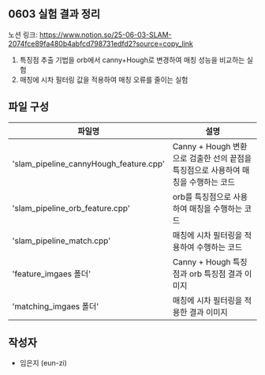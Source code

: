 ## 0603 실험 결과 정리
노션 링크: https://www.notion.so/25-06-03-SLAM-2074fce89fa480b4abfcd798731edfd2?source=copy_link

1. 특징점 추출 기법을 orb에서 canny+Hough로 변경하여 매칭 성능을 비교하는 실험
2. 매칭에 시차 필터링 값을 적용하여 매칭 오류를 줄이는 실험

## 파일 구성

| 파일명                                 | 설명 |
|----------------------------------------|------------------------------------------------------------------------------|
| 'slam_pipeline_cannyHough_feature.cpp' | Canny + Hough 변환으로 검출한 선의 끝점을 특징점으로 사용하여 매칭을 수행하는 코드 |
| 'slam_pipeline_orb_feature.cpp'        | orb를 특징점으로 사용하여 매칭을 수행하는 코드                                   |
| 'slam_pipeline_match.cpp'              | 매칭에 시차 필터링을 적용하여 수행하는 코드                                      |
| 'feature_imgaes 폴더'     　     　   　| Canny + Hough 특징점과 orb 특징점 결과 이미지 　                         　     |
| 'matching_imgaes 폴더'     　     　  　| 매칭에 시차 필터링을 적용한 결과 이미지        　                         　     |


## 작성자

- 임은지 (eun-zi)

